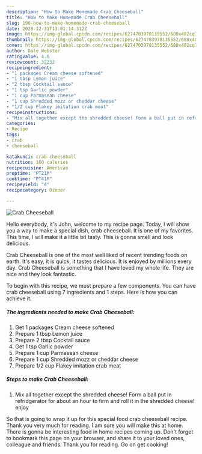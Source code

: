 ```yaml
---
description: "How to Make Homemade Crab Cheeseball"
title: "How to Make Homemade Crab Cheeseball"
slug: 198-how-to-make-homemade-crab-cheeseball
date: 2020-12-31T13:01:14.312Z
image: https://img-global.cpcdn.com/recipes/6274703978135552/680x482cq70/crab-cheeseball-recipe-main-photo.jpg
thumbnail: https://img-global.cpcdn.com/recipes/6274703978135552/680x482cq70/crab-cheeseball-recipe-main-photo.jpg
cover: https://img-global.cpcdn.com/recipes/6274703978135552/680x482cq70/crab-cheeseball-recipe-main-photo.jpg
author: Dale Webster
ratingvalue: 4.6
reviewcount: 32232
recipeingredient:
- "1 packages Cream cheese softened"
- "1 tbsp Lemon juice"
- "2 tbsp Cocktail sauce"
- "1 tsp Garlic powder"
- "1 cup Parmasean cheese"
- "1 cup Shredded mozz or cheddar cheese"
- "1/2 cup Flakey imitation crab meat"
recipeinstructions:
- "Mix all together except the shredded cheese! Form a ball put in refridgerator for about an hour to firm and roll it in the shredded cheese! enjoy"
categories:
- Recipe
tags:
- crab
- cheeseball

katakunci: crab cheeseball 
nutrition: 160 calories
recipecuisine: American
preptime: "PT21M"
cooktime: "PT41M"
recipeyield: "4"
recipecategory: Dinner

---
```



![Crab Cheeseball](https://img-global.cpcdn.com/recipes/6274703978135552/680x482cq70/crab-cheeseball-recipe-main-photo.jpg)

Hello everybody, it's John, welcome to my recipe page. Today, I will show you a way to make a special dish, crab cheeseball. It is one of my favorites. This time, I will make it a little bit tasty. This is gonna smell and look delicious.

Crab Cheeseball is one of the most well liked of recent trending foods on earth. It's easy, it is quick, it tastes delicious. It is enjoyed by millions every day. Crab Cheeseball is something that I have loved my whole life. They are nice and they look fantastic.




To begin with this recipe, we must prepare a few components. You can have crab cheeseball using 7 ingredients and 1 steps. Here is how you can achieve it.

<!--inarticleads1-->

##### The ingredients needed to make Crab Cheeseball:

1. Get 1 packages Cream cheese softened
1. Prepare 1 tbsp Lemon juice
1. Prepare 2 tbsp Cocktail sauce
1. Get 1 tsp Garlic powder
1. Prepare 1 cup Parmasean cheese
1. Prepare 1 cup Shredded mozz or cheddar cheese
1. Prepare 1/2 cup Flakey imitation crab meat




<!--inarticleads2-->

##### Steps to make Crab Cheeseball:

1. Mix all together except the shredded cheese! Form a ball put in refridgerator for about an hour to firm and roll it in the shredded cheese! enjoy




So that is going to wrap it up for this special food crab cheeseball recipe. Thank you very much for reading. I am sure you will make this at home. There is gonna be interesting food in home recipes coming up. Don't forget to bookmark this page on your browser, and share it to your loved ones, colleague and friends. Thank you for reading. Go on get cooking!
